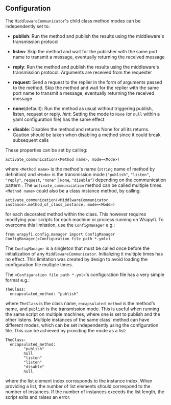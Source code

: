 ## Configuration
The `MiddlewareCommunicator`'s child class method modes can be independently set to:

* **publish**: Run the method and publish the results using the middleware's transmission protocol
* **listen**: Skip the method and wait for the publisher with the same port name to transmit a message, eventually returning the received message

* **reply**: Run the method and publish the results using the middleware's transmission protocol. Arguments are received from the requester
* **request**: Send a request to the replier in the form of arguments passed to the method. Skip the method and wait for the replier with the same port name to transmit a message, eventually returning the received message

* **none**(default): Run the method as usual without triggering publish, listen, request or reply. *hint*: Setting the mode to `None` (or `null` within a yaml configuration file) has the same effect
* **disable**: Disables the method and returns None for all its returns. Caution should be taken when disabling a method since it 
could break subsequent calls

These properties can be set by calling: 

`activate_communication(<Method name>, mode=<Mode>)`

where `<Method name>` is the method's name (`string` name of method by definition) and `<Mode>` is the transmission mode 
(`"publish"`, `"listen"`, `"reply"`, `request`, `"none"` | `None`, `"disable"`) depending on the communication pattern . 
The `activate_communication` method can be called multiple times. `<Method name>` could also be a class instance method, by calling:

`activate_communication(<MiddlwareCommunicator instance>.method_of_class_instance, mode=<Mode>)`

for each decorated method within the class. This however requires modifying your scripts for each machine or process running
on Wrapyfi. To overcome this limitation, use the `ConfigManager` e.g.:
```
from wrapyfi.config.manager import ConfigManager
ConfigManager(<Configuration file path *.yml>)
``` 

The `ConfigManager` is a singleton that must be called once before the initialization of any `MiddlewareCommunicator`. Initializing it 
multiple times has no effect. This limitation was created by design to avoid loading the configuration file multiple times.

The `<Configuration file path *.yml>`'s configuration file has a very simple format e.g.:

```
TheClass:
  encapsulated_method: "publish"

```
where `TheClass` is the class name, `encapsulated_method` is the method's name, and `publish` is the transmission mode.
This is useful when running the same script on multiple machines, where one is set to publish and the other listens. 
Multiple instances of the same class' method can have different modes, which can be set independently using the configuration file. This
can be achieved by providing the mode as a list:

```
TheClass:
  encapsulated_method: 
        "publish"
        null
        "listen"
        "listen"
        "disable"
        null
```

where the list element index corresponds to the instance index. When providing a list, the number of list elements should correspond to the number 
of instances. If the number of instances exceeds the list length, the script exits and raises an error.



